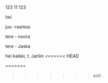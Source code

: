 
123
11
123


hei

juu -rasmus

tere - noora

tere - Jaska

hei kaikki, t. Jarliin
<<<<<<< HEAD

=======
>>>>>>> asd
.